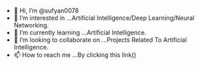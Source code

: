 - 👋 Hi, I’m @sufyan0078
- 👀 I’m interested in ...Artificial Intelligence/Deep Learning/Neural Networking.
- 🌱 I’m currently learning ...Artificial Intelligence.
- 💞️ I’m looking to collaborate on ...Projects Related To Artificial Intelligence.
- 📫 How to reach me ...By clicking this link[()](https://www.facebook.com/profile.php?id=100071965097204)

<!---
sufyan0078/sufyan0078 is a ✨ special ✨ repository because its `README.md` (this file) appears on your GitHub profile.
You can click the Preview link to take a look at your changes.
--->
